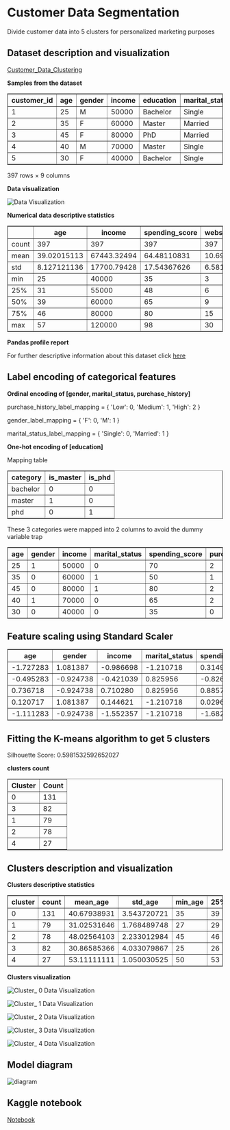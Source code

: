 # Customer Data Segmentation

Divide customer data into 5 clusters for personalized marketing purposes

## Dataset description and visualization

[Customer_Data_Clustering](https://www.kaggle.com/datasets/mohamedeldakrory8/customer-clustering/)

**Samples from the dataset**

<table border="1">
  <tr>
    <th>customer_id</th>
    <th>age</th>
    <th>gender</th>
    <th>income</th>
    <th>education</th>
    <th>marital_status</th>
    <th>spending_score</th>
    <th>purchase_history</th>
    <th>website_visits</th>
    <th>loyalty_points</th>
  </tr>
  <tr>
    <td>1</td>
    <td>25</td>
    <td>M</td>
    <td>50000</td>
    <td>Bachelor</td>
    <td>Single</td>
    <td>70</td>
    <td>High</td>
    <td>10</td>
    <td>100</td>
  </tr>
  <tr>
    <td>2</td>
    <td>35</td>
    <td>F</td>
    <td>60000</td>
    <td>Master</td>
    <td>Married</td>
    <td>50</td>
    <td>Medium</td>
    <td>5</td>
    <td>50</td>
  </tr>
  <tr>
    <td>3</td>
    <td>45</td>
    <td>F</td>
    <td>80000</td>
    <td>PhD</td>
    <td>Married</td>
    <td>80</td>
    <td>High</td>
    <td>15</td>
    <td>200</td>
  </tr>
  <tr>
    <td>4</td>
    <td>40</td>
    <td>M</td>
    <td>70000</td>
    <td>Master</td>
    <td>Single</td>
    <td>65</td>
    <td>High</td>
    <td>8</td>
    <td>150</td>
  </tr>
  <tr>
    <td>5</td>
    <td>30</td>
    <td>F</td>
    <td>40000</td>
    <td>Bachelor</td>
    <td>Single</td>
    <td>35</td>
    <td>Low</td>
    <td>3</td>
    <td>20</td>
  </tr>
</table>

397 rows × 9 columns

**Data visualization**

![Data Visualization](https://github.com/mohdakrory/Machine-Learning-Practice/assets/67663339/46462675-5c6c-4b04-b695-e21c5d4f4e5f)

**Numerical data descriptive statistics**

<table border="1">
  <tr>
    <th></th>
    <th>age</th>
    <th>income</th>
    <th>spending_score</th>
    <th>website_visits</th>
    <th>loyalty_points</th>
  </tr>
  <tr>
    <td>count</td>
    <td>397</td>
    <td>397</td>
    <td>397</td>
    <td>397</td>
    <td>397</td>
  </tr>
  <tr>
    <td>mean</td>
    <td>39.02015113</td>
    <td>67443.32494</td>
    <td>64.48110831</td>
    <td>10.697733</td>
    <td>139.3073048</td>
  </tr>
  <tr>
    <td>std</td>
    <td>8.127121136</td>
    <td>17700.79428</td>
    <td>17.54367626</td>
    <td>6.581986429</td>
    <td>89.31889454</td>
  </tr>
  <tr>
    <td>min</td>
    <td>25</td>
    <td>40000</td>
    <td>35</td>
    <td>3</td>
    <td>20</td>
  </tr>
  <tr>
    <td>25%</td>
    <td>31</td>
    <td>55000</td>
    <td>48</td>
    <td>6</td>
    <td>70</td>
  </tr>
  <tr>
    <td>50%</td>
    <td>39</td>
    <td>60000</td>
    <td>65</td>
    <td>9</td>
    <td>110</td>
  </tr>
  <tr>
    <td>75%</td>
    <td>46</td>
    <td>80000</td>
    <td>80</td>
    <td>15</td>
    <td>210</td>
  </tr>
  <tr>
    <td>max</td>
    <td>57</td>
    <td>120000</td>
    <td>98</td>
    <td>30</td>
    <td>350</td>
  </tr>
</table>

**Pandas profile report**

For further descriptive information about this dataset click <a href="https://amber-enriqueta-4.tiiny.site" target="_blanck">here</a>

## Label encoding of categorical features

**Ordinal encoding of [gender,	marital_status, purchase_history]**

purchase_history_label_mapping = {
    'Low': 0,
    'Medium': 1,
    'High': 2
}

gender_label_mapping = {
    'F': 0,
    'M': 1
}

marital_status_label_mapping = {
    'Single': 0,
    'Married': 1
}

**One-hot encoding of [education]**

Mapping table

<table border="1">
  <tr>
    <th>category</th>
    <th>is_master</th>
    <th>is_phd</th>
  </tr>
  <tr>
    <td>bachelor</td>
    <td>0</td>
    <td>0</td>
  </tr>
  <tr>
    <td>master</td>
    <td>1</td>
    <td>0</td>
  </tr>
  <tr>
    <td>phd</td>
    <td>0</td>
    <td>1</td>
  </tr>
</table>

These 3 categories were mapped into 2 columns to avoid the dummy variable trap

<table border="1">
  <tr>
    <th>age</th>
    <th>gender</th>
    <th>income</th>
    <th>marital_status</th>
    <th>spending_score</th>
    <th>purchase_history</th>
    <th>website_visits</th>
    <th>loyalty_points</th>
    <th>is_master</th>
    <th>is_phd</th>
  </tr>
  <tr>
    <td>25</td>
    <td>1</td>
    <td>50000</td>
    <td>0</td>
    <td>70</td>
    <td>2</td>
    <td>10</td>
    <td>100</td>
    <td>0</td>
    <td>0</td>
  </tr>
  <tr>
    <td>35</td>
    <td>0</td>
    <td>60000</td>
    <td>1</td>
    <td>50</td>
    <td>1</td>
    <td>5</td>
    <td>50</td>
    <td>1</td>
    <td>0</td>
  </tr>
  <tr>
    <td>45</td>
    <td>0</td>
    <td>80000</td>
    <td>1</td>
    <td>80</td>
    <td>2</td>
    <td>15</td>
    <td>200</td>
    <td>0</td>
    <td>1</td>
  </tr>
  <tr>
    <td>40</td>
    <td>1</td>
    <td>70000</td>
    <td>0</td>
    <td>65</td>
    <td>2</td>
    <td>8</td>
    <td>150</td>
    <td>1</td>
    <td>0</td>
  </tr>
  <tr>
    <td>30</td>
    <td>0</td>
    <td>40000</td>
    <td>0</td>
    <td>35</td>
    <td>0</td>
    <td>3</td>
    <td>20</td>
    <td>0</td>
    <td>0</td>
  </tr>
</table>

## Feature scaling using Standard Scaler 

<table border="1">
  <tr>
    <th>age</th>
    <th>gender</th>
    <th>income</th>
    <th>marital_status</th>
    <th>spending_score</th>
    <th>purchase_history</th>
    <th>website_visits</th>
    <th>loyalty_points</th>
    <th>is_master</th>
    <th>is_phd</th>
  </tr>
  <tr>
    <td>-1.727283</td>
    <td>1.081387</td>
    <td>-0.986698</td>
    <td>-1.210718</td>
    <td>0.314977</td>
    <td>0.747177</td>
    <td>-0.106140</td>
    <td>-0.440634</td>
    <td>-0.817354</td>
    <td>-0.599657</td>
  </tr>
  <tr>
    <td>-0.495283</td>
    <td>-0.924738</td>
    <td>-0.421039</td>
    <td>0.825956</td>
    <td>-0.826473</td>
    <td>-0.632494</td>
    <td>-0.866748</td>
    <td>-1.001132</td>
    <td>1.223460</td>
    <td>-0.599657</td>
  </tr>
  <tr>
    <td>0.736718</td>
    <td>-0.924738</td>
    <td>0.710280</td>
    <td>0.825956</td>
    <td>0.885702</td>
    <td>0.747177</td>
    <td>0.654467</td>
    <td>0.680363</td>
    <td>-0.817354</td>
    <td>1.667619</td>
  </tr>
  <tr>
    <td>0.120717</td>
    <td>1.081387</td>
    <td>0.144621</td>
    <td>-1.210718</td>
    <td>0.029614</td>
    <td>0.747177</td>
    <td>-0.410383</td>
    <td>0.119865</td>
    <td>1.223460</td>
    <td>-0.599657</td>
  </tr>
  <tr>
    <td>-1.111283</td>
    <td>-0.924738</td>
    <td>-1.552357</td>
    <td>-1.210718</td>
    <td>-1.682561</td>
    <td>-2.012164</td>
    <td>-1.170991</td>
    <td>-1.337431</td>
    <td>-0.817354</td>
    <td>-0.599657</td>
  </tr>
</table>

## Fitting the K-means algorithm to get 5 clusters

Silhouette Score: 0.5981532592652027

**clusters count**

<table border="1">
  <tr>
    <th>Cluster</th>
    <th>Count</th>
  </tr>
  <tr>
    <td>0</td>
    <td>131</td>
  </tr>
  <tr>
    <td>3</td>
    <td>82</td>
  </tr>
  <tr>
    <td>1</td>
    <td>79</td>
  </tr>
  <tr>
    <td>2</td>
    <td>78</td>
  </tr>
  <tr>
    <td>4</td>
    <td>27</td>
  </tr>
</table>

## Clusters description and visualization

**Clusters descriptive statistics**

<table border="1">
  <tr>
    <th>cluster</th><th>count</th><th>mean_age</th><th>std_age</th><th>min_age</th><th>25%_age</th><th>50%_age</th><th>75%_age</th><th>max_age</th><th>count_income</th><th>mean_income</th><th>std_income</th><th>min_income</th><th>25%_income</th><th>50%_income</th><th>75%_income</th><th>max_income</th><th>count_spending_score</th><th>mean_spending_score</th><th>std_spending_score</th><th>min_spending_score</th><th>25%_spending_score</th><th>50%_spending_score</th><th>75%_spending_score</th><th>max_spending_score</th><th>count_website_visits</th><th>mean_website_visits</th><th>std_website_visits</th><th>min_website_visits</th><th>25%_website_visits</th><th>50%_website_visits</th><th>75%_website_visits</th><th>max_website_visits</th><th>count_loyalty_points</th><th>mean_loyalty_points</th><th>std_loyalty_points</th><th>min_loyalty_points</th><th>25%_loyalty_points</th><th>50%_loyalty_points</th><th>75%_loyalty_points</th><th>max_loyalty_points</th><th>count_gender_F</th><th>count_gender_M</th><th>count_education_Bachelor</th><th>count_education_Master</th><th>count_education_PhD</th><th>count_marital_status_Married</th><th>count_marital_status_Single</th><th>count_purchase_history_High</th><th>count_purchase_history_Low</th><th>count_purchase_history_Medium</th>
  </tr>
  <tr>
    <td>0</td><td>131</td><td>40.67938931</td><td>3.543720721</td><td>35</td><td>39</td><td>40</td><td>44</td><td>45</td><td>131</td><td>67900.76336</td><td>7455.359416</td><td>58000</td><td>60000</td><td>70000</td><td>72000</td><td>78000</td><td>131</td><td>68.16793893</td><td>5.090190675</td><td>60</td><td>65</td><td>70</td><td>70</td><td>75</td><td>131</td><td>10.01526718</td><td>1.116207403</td><td>8</td><td>9</td><td>10</td><td>10</td><td>12</td><td>131</td><td>131.221374</td><td>22.15410713</td><td>100</td><td>110</td><td>140</td><td>140</td><td>180</td><td>26</td><td>105</td><td>51</td><td>80</td><td>0</td><td>130</td><td>1</td><td>131</td><td>0</td><td>0</td>
  </tr>
  <tr>
    <td>1</td><td>79</td><td>31.02531646</td><td>1.768489748</td><td>27</td><td>29</td><td>31</td><td>33</td><td>35</td><td>79</td><td>52670.88608</td><td>3433.326558</td><td>48000</td><td>48000</td><td>55000</td><td>55000</td><td>60000</td><td>79</td><td>45.17721519</td><td>5.286071426</td><td>38</td><td>38</td><td>48</td><td>50</td><td>50</td><td>79</td><td>5</td><td>1.664100589</td><td>3</td><td>3</td><td>5</td><td>7</td><td>7</td><td>79</td><td>53.03797468</td><td>17.27265739</td><td>30</td><td>30</td><td>60</td><td>70</td><td>70</td><td>79</td><td>0</td><td>0</td><td>79</td><td>0</td><td>1</td><td>78</td><td>0</td><td>27</td><td>52</td>
  </tr>
  <tr>
    <td>2</td><td>78</td><td>48.02564103</td><td>2.233012984</td><td>45</td><td>46</td><td>47</td><td>51</td><td>53</td><td>78</td><td>85064.10256</td><td>4225.278731</td><td>80000</td><td>80000</td><td>85000</td><td>90000</td><td>95000</td><td>78</td><td>85.06410256</td><td>4.160231461</td><td>80</td><td>80</td><td>85</td><td>90</td><td>92</td><td>78</td><td>17.38461538</td><td>2.14555275</td><td>15</td><td>15</td><td>17</td><td>20</td><td>23</td><td>78</td><td>242.9487179</td><td>29.1484768</td><td>200</td><td>210</td><td>240</td><td>280</td><td>280</td><td>78</td><td>0</td><td>0</td><td>0</td><td>78</td><td>78</td><td>0</td><td>78</td><td>0</td><td>0</td>
  </tr>
  <tr>
    <td>3</td><td>82</td><td>30.86585366</td><td>4.033079867</td><td>25</td><td>26</td><td>31</td><td>36</td><td>36</td><td>82</td><td>50414.63415</td><td>4294.559347</td><td>40000</td><td>45000</td><td>52000</td><td>55000</td><td>55000</td><td>82</td><td>47.58536585</td><td>5.29138881</td><td>35</td><td>42</td><td>48</td><td>52</td><td>70</td><td>82</td><td>5.329268293</td><td>1.100559656</td><td>3</td><td>4</td><td>6</td><td>6</td><td>10</td><td>82</td><td>69.20731707</td><td>16.31990212</td><td>20</td><td>50</td><td>75</td><td>85</td><td>100</td><td>31</td><td>51</td><td>82</td><td>0</td><td>0</td><td>1</td><td>81</td><td>1</td><td>28</td><td>53</td>
  </tr>
  <tr>
    <td>4</td><td>27</td><td>53.11111111</td><td>1.050030525</td><td>50</td><td>53</td><td>53</td><td>53</td><td>57</td><td>27</td><td>109259.2593</td><td>4744.167209</td><td>90000</td><td>110000</td><td>110000</td><td>110000</td><td>120000</td><td>27</td><td>94.92592593</td><td>1.141049649</td><td>90</td><td>95</td><td>95</td><td>95</td><td>98</td><td>27</td><td>27.66666667</td><td>1.687054785</td><td>20</td><td>28</td><td>28</td><td>28</td><td>30</td><td>27</td><td>344.4444444</td><td>21.18296364</td><td>250</td><td>350</td><td>350</td><td>350</td><td>350</td><td>0</td><td>27</td><td>0</td><td>0</td><td>27</td><td>26</td><td>1</td><td>27</td><td>0</td><td>0</td>
  </tr>
</table>

**Clusters visualization**

![Cluster_ 0 Data Visualization](https://github.com/mohdakrory/Machine-Learning-Practice/assets/67663339/26c3d40b-b360-4f63-84d7-682adf725ab4)

![Cluster_ 1 Data Visualization](https://github.com/mohdakrory/Machine-Learning-Practice/assets/67663339/595b6d8c-d96c-41d8-9a96-06be5cb8ee06)

![Cluster_ 2 Data Visualization](https://github.com/mohdakrory/Machine-Learning-Practice/assets/67663339/f7a78d69-d661-4727-b0a2-d49e44d2e576)

![Cluster_ 3 Data Visualization](https://github.com/mohdakrory/Machine-Learning-Practice/assets/67663339/51662cba-7796-4634-acc4-051a2927197f)

![Cluster_ 4 Data Visualization](https://github.com/mohdakrory/Machine-Learning-Practice/assets/67663339/b3276914-d980-499a-a683-3464ae8638ab)

## Model diagram

![diagram](https://github.com/mohdakrory/Machine-Learning-Practice/assets/67663339/f303c067-96fb-44db-84f0-9575cef66fe3)

## Kaggle notebook

[Notebook](https://www.kaggle.com/code/mohamedeldakrory8/customer-segmentation-for-personalized-marketing)
